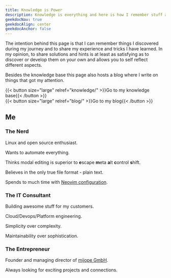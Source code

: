 ```yaml
---
title: Knowledge is Power
description: Knowledge is everything and here is how I remember stuff and share my experience in the area of Linux, CLI, DevOps, Programming, Cloud, and more
geekdocNav: true
geekdocAlign: center
geekdocAnchor: false
---
```


The intention behind this page is that I can remember things I discovered during my journey and to share my experience and tricks I have learned. In my opinion, to share solutions and hints is at least as satisfying as to discover or develop them on your own and allows you to self reflect different aspects.

Besides the knowledge base this page also hosts a blog where I write on things that got my attention.

{{< button size="large" relref="knowledge/" >}}Go to my knowledge base{{< /button >}}
\
{{< button size="large" relref="blog/" >}}Go to my blog{{< /button >}}

## Me

### The Nerd

Linux and open source enthusiast.

Wants to automate everything.

Thinks modal editing is superior to **e**scape **m**eta **a**lt **c**ontrol **s**hift.

Believes in the only true file format - plain text.

Spends to much time with [Neovim configuration](https://github.com/Allaman/nvim/).

### The IT Consultant

Building awesome stuff for my customers.

Cloud/Devops/Platform engineering.

Simplicity over complexity.

Maintainability over sophistication.

### The Entrepreneur

Founder and managing director of [mijope GmbH](https://mijope.de).

Always looking for exciting projects and connections.
